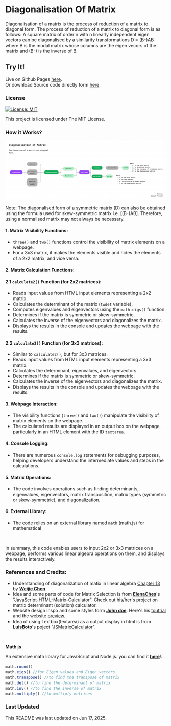 <!-- Author: @Subash Praveen Instagram: @sub._.praveen Github: @1ofx9 -->
# **Diagonalisation Of Matrix**
 Diagonalisation of a matrix is the process of reduction of a matrix to diagonal form. The process of reduction of a matrix to diagonal form is as follows: A square matrix of order n with n linearly independent eigen vectors can be diagonalised by a similarity transformations D = (B-)AB where B is the modal matrix whose columns are the eigen vecors of the matrix and (B-) is the inverse of B.

## Try It!
Live on Github Pages [here](https://1ofx9.github.io/Diagonalisation-of-matrix/).
<br>
Or download Source code directly form [here](https://github.com/SUBASH2309/Diagonalisation-of-matrix/archive/refs/heads/master.zip).

### License
[![License: MIT](https://img.shields.io/badge/License-MIT-yellow.svg)](https://opensource.org/licenses/MIT)


This project is licensed under The MIT License.

### How it Works?
![Steps involved in DM](./assets/DM-plan.jpg)
<br>

Note: The diagonalised form of a symmetric matrix (D) can also be obtained using the formula used for skew-symmetric matrix i.e. [(B-)AB]. Therefore, using a normalised matrix may not always be necessary.

#### 1. Matrix Visibility Functions:

- `three()` and `two()` functions control the visibility of matrix elements on a webpage. 
- For a 3x3 matrix, it makes the elements visible and hides the elements of a 2x2 matrix, and vice versa.

#### **2. Matrix Calculation Functions:**
#### 2.1 `calculate2()` Function (for 2x2 matrices):
- Reads input values from HTML input elements representing a 2x2 matrix.
- Calculates the determinant of the matrix (`twdet` variable).
- Computes eigenvalues and eigenvectors using the `math.eigs()` function.
- Determines if the matrix is symmetric or skew-symmetric.
- Calculates the inverse of the eigenvectors and diagonalizes the matrix.
- Displays the results in the console and updates the webpage with the results.

#### 2.2 `calculate3()` Function (for 3x3 matrices):
- Similar to `calculate2()`, but for 3x3 matrices.
- Reads input values from HTML input elements representing a 3x3 matrix.
- Calculates the determinant, eigenvalues, and eigenvectors.
- Determines if the matrix is symmetric or skew-symmetric.
- Calculates the inverse of the eigenvectors and diagonalizes the matrix.
- Displays the results in the console and updates the webpage with the results.

#### 3. Webpage Interaction:
- The visibility functions (`three()` and `two()`) manipulate the visibility of matrix elements on the webpage.
- The calculated results are displayed in an output box on the webpage, particularly in an HTML element with the ID `textarea`.

#### 4. Console Logging:
- There are numerous `console.log` statements for debugging purposes, helping developers understand the intermediate values and steps in the calculations.

#### 5. Matrix Operations:
- The code involves operations such as finding determinants, eigenvalues, eigenvectors, matrix transposition, matrix types (symmetric or skew-symmetric), and diagonalization.

#### 6. External Library:
- The code relies on an external library named `math` (math.js) for mathematical  
<br>

In summary, this code enables users to input 2x2 or 3x3 matrices on a webpage, performs various linear algebra operations on them, and displays the results interactively.

### References and Credits:
- Understanding of diagonalization of matix in linear algebra [Chapter 13](https://github.com/weijie-chen/Linear-Algebra-With-Python/blob/master/Chapter%2013%20-%20Diagonalization.ipynb) by [**Weijie Chen**](https://github.com/weijie-chen).
 - Idea and some parts of code for Matrix Selection is from [**ElenaChes**](https://github.com/ElenaChes)'s "JavaScript-HTML-Matrix-Calculator". Check out his/her's [project](https://github.com/ElenaChes/JavaScript-HTML-Matrix-Calculator/tree/master) on matrix determinant (solution) calculator.
 - Website design inspo and some styles form [**John doe**](https://www.youtube.com/@howtobecomeadeveloper/). Here's his [toutrial](https://youtu.be/ldwlOzRvYOU?si=m8uyjvrMfTJP6vDa) and the website [preview](https://tangerine-hummingbird-1479b6.netlify.app/).
 - Idea of using Textbox(textarea) as a output display in html is from [**LuisBoto**](https://github.com/LuisBoto)'s poject "[JSMatrixCalculator](https://github.com/LuisBoto/JSMatrixCalculator/tree/master)".
<br>

 **Math js**
 <br>

 An extensive math library for JavaScript and Node.js. you can find it [**here**](https://mathjs.org/)!.
 <br>

 ```js
 math.round()
 math.eigs() //for Eigen values and Eigen vectors
 math.transpose() //to find the transpose of matrix
 math.det() //to find the determinant of matrix
 math.inv() //to find the inverse of matrix
 math.multiply() //to multiply matrices
 ```

### Last Updated

This README was last updated on Jun 17, 2025.
